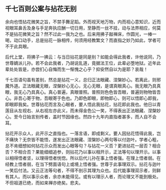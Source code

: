 ##  千七百则公案与拈花无别

余向也悟拈花微笑之旨，不禁手舞足蹈。外而视天地万物，内而视心意知识，近而视眼耳鼻舌及身与手足奔执应酬一切日用，至静而一丝不挂，动与法界相应，何莫不是拈花微笑之旨？然不过此一我为之也。后来用拂子敲禅床，作圆光，一棒一喝，动口动手，总是拈花一脉相传，何须用经教繁文？而直指之妙乃如此，学者可不于此具眼。

后代上堂，将拂子一拂云：与当日拈花是同是别？如能会得此我者，许他说同，乃世尊嫡派儿孙。若不会此我者，乃胡说乱道，竟据法王位，此辈必堕地狱。近年此辈处处皆是，亦尝扪心自悔而生一惭愧之心乎？抑安然自以为是耶？哀哉！

千七百语句虽有差别，然总是拈花一义，总归正法眼藏、涅槃妙心。若离此，则邪魔外道。正法眼藏无眼，涅槃妙心无心，无心无眼，是谓真眼真心。我无眼乃具真眼，我无心乃具真心。真心普遍，真眼普照。普照则色色皆吾眼，普遍则物物皆吾心。非吾心寄于物，吾眼寄于色也。乃即色即眼，即物即心，则可以悟即心即我，即眼即我矣。世尊拈花而言及心眼者，要人悟此我拈花，拈花即此我也。他日以青莲目从左视右、从右视左亦此义，而未得金色公一笑，不得表出正法眼藏、涅槃妙心。至今日始言别传者，盖时节因缘也。然四十九年内直指者甚多，而人自不会耳。

拈花开示众人，此开示之直指也。一落言语，即成剩义。要人因拈花悟得此我，岂不痛快？无奈皆不能悟，遂发出正法眼藏、涅槃妙心两句等以付迦叶。学者心粗，总不肯细想如何拈花示众而发出心眼等句？与拈花一义否？更进拈花一层否？相合否？不相合否？果能细细追参，则拈花乃以事以相开示，正法等句以理开示。以事以相得悟者坚，以理得悟者恍惚。所以后代儿孙在事上悟者强。在理上悟者弱。在经教上悟者弱，在当下劈面语句上或境上悟者强。世尊于此事理双示。拈花与迦叶一笑后付法。又云正法等句者，不得不剖示其理为众也。后代能事理双示者，则鲜有其人。而以事示众者，余亦未能得见。或有以理示人者，而论理又不能到极处。不但祖道已绝，而如来禅亦绝矣。悲夫。
